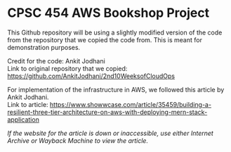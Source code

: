 # CPSC 454 AWS Bookshop Project
This Github repository will be using a slightly modified version of the code from the repository that we copied the code from. This is meant for demonstration purposes.

Credit for the code: Ankit Jodhani <br/>
Link to original repository that we copied: https://github.com/AnkitJodhani/2nd10WeeksofCloudOps

For implementation of the infrastructure in AWS, we followed this article by Ankit Jodhani. <br/>
Link to article: https://www.showwcase.com/article/35459/building-a-resilient-three-tier-architecture-on-aws-with-deploying-mern-stack-application

*If the website for the article is down or inaccessible, use either Internet Archive or Wayback Machine to view the article.*
